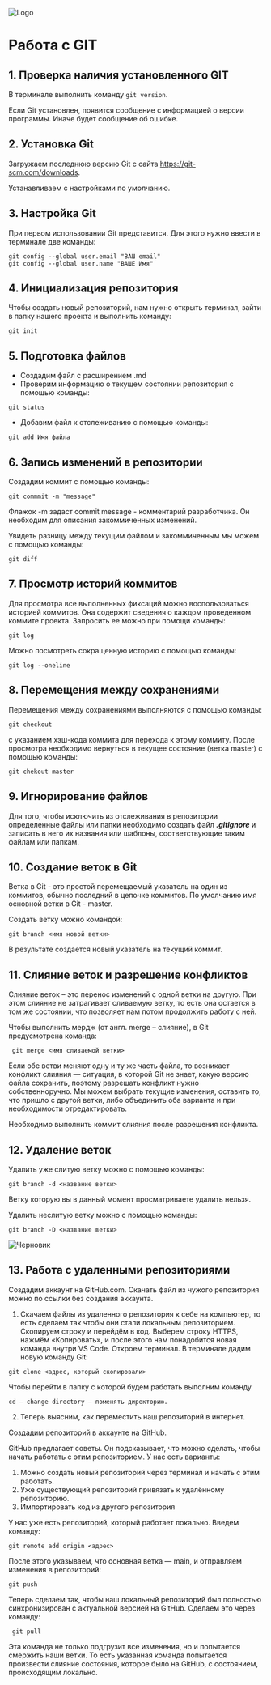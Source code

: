 ![Logo](Git-Logo-1788C.png)

# Работа с GIT

## 1. Проверка наличия установленного GIT
В терминале выполнить команду `git version`.

Если Git установлен, появится сообщение с информацией о версии программы. Иначе будет сообщение об ошибке.

## 2. Установка Git
Загружаем последнюю версию Git c сайта  https://git-scm.com/downloads.

Устанавливаем с настройками по умолчанию.

## 3. Настройка Git
При первом использовании Git представится. Для этого нужно ввести в терминале две команды:
```
git config --global user.email "ВАШ email"
git config --global user.name "ВАШЕ Имя"
```
## 4. Инициализация репозитория
Чтобы создать новый репозиторий, нам нужно открыть терминал, зайти в папку нашего проекта и выполнить команду:
```
git init
```
## 5. Подготовка файлов
* Создадим файл с расширением .md
* Проверим информацию о текущем состоянии репозитория с помощью команды:
 ```
 git status
 ```
* Добавим файл к отслеживанию с помощью команды:
```
git add Имя файла
```
## 6. Запись изменений в репозитории
Создадим коммит с помощью команды:
```
git commmit -m "message"
```
Флажок -m задаст commit message - комментарий разработчика. Он необходим для описания закоммиченных изменений.

Увидеть разницу между текущим файлом и закоммиченным мы можем с помощью команды:
```
git diff
```
## 7. Просмотр историй коммитов
Для просмотра все выполненных фиксаций можно воспользоваться историей коммитов. Она содержит сведения о каждом проведенном коммите проекта. Запросить ее можно при помощи команды:
```
git log
```
Можно посмотреть сокращенную историю с помощью команды:
```
git log --oneline
```
## 8. Перемещения между сохранениями
Перемещения между сохранениями выполняются с помощью команды:
```
git checkout
```
с указанием хэш-кода коммита для перехода к этому коммиту.
После просмотра необходимо вернуться в текущее состояние (ветка master) с помощью команды:
```
git chekout master
```
## 9. Игнорирование файлов

Для того, чтобы исключить из отслеживания в репозитории определенные файлы или папки необходимо создать файл ***.gitignore*** и записать в него их названия или шаблоны, соответствующие таким файлам или папкам.

## 10. Создание веток в Git

Ветка в Git - это простой перемещаемый указатель на один из коммитов, обычно последний в цепочке коммитов.
По умолчанию имя основной ветки в Git - master.

Создать ветку можно командой:
```
git branch <имя новой ветки>
```
В результате создается новый указатель на текущий коммит.


## 11. Слияние веток и разрешение конфликтов

Слияние веток – это перенос изменений с одной ветки на другую. При этом слияние не затрагивает сливаемую ветку, то есть она остается в том же состоянии, что позволяет нам потом продолжить работу с ней.

Чтобы выполнить мердж (от англ. merge – слияние), в Git предусмотрена команда:
```
 git merge <имя сливаемой ветки>
 ```

Если обе ветви меняют одну и ту же часть файла, то возникает конфликт слияния — ситуация, в которой Git не знает, какую версию файла сохранить, поэтому разрешать конфликт нужно собственноручно. Мы можем выбрать текущие изменения, оставить то, что пришло с другой ветки, либо объединить оба варианта и при необходимости отредактировать.

Необходимо выполнить коммит слияния после разрешения конфликта.



## 12. Удаление веток

Удалить уже слитую ветку можно с помощью команды:
```
git branch -d <название ветки>
```
Ветку которую вы в данный момент просматриваете удалить нельзя.

Удалить неслитую ветку можно с помощью команды:
```
git branch -D <название ветки>
```
![Черновик](Черновики.png)

## 13. Работа с удаленными репозиториями

 Создадим аккаунт на GitHub.com. Скачать файл из чужого репозитория можно по ссылки без создания аккаунта.

1.  Скачаем файлы из удаленного репозитория к себе на компьютер, то есть сделаем так чтобы они стали локальным репозиторием.
Скопируем строку и перейдём в код. Выберем строку HTTPS, нажмём «Копировать», и
после этого нам понадобится новая команда внутри VS Code. Откроем терминал. В терминале
дадим новую команду Git:
```
git clone <адрес, который скопировали>
```
Чтобы перейти в папку с которой будем работать выполним команду
```
cd — change directory — поменять директорию.
```

2. Теперь выясним, как переместить наш репозиторий в интернет.

Cоздадим репозиторий в аккаунте на GitHub.

GitHub предлагает советы. Он подсказывает, что можно сделать, чтобы начать работать с этим
репозиторием. У нас есть варианты:
1. Можно создать новый репозиторий через терминал и начать с этим работать.
2. Уже существующий репозиторий привязать к удалённому репозиторию.
3. Импортировать код из другого репозитория

У нас уже есть репозиторий, который работает локально. Введем команду:
```
git remote add origin <адрес>
```
После этого указываем, что основная ветка — main, и отправляем изменения в репозиторий:
```
git push
```

Теперь сделаем так, чтобы наш локальный репозиторий был полностью синхронизирован с актуальной версией на GitHub. Сделаем это через команду:
```
 git pull
 ```
Эта команда не только подгрузит все изменения, но и попытается смержить наши ветки. То есть указанная команда попытается произвести слияние
состояния, которое было на GitHub, с состоянием, происходящим локально. 
